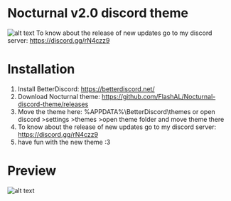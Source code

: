 # Nocturnal v2.0 discord theme
![alt text](https://i.imgur.com/T9Dni1Y.png)
To know about the release of new updates go to my discord server: https://discord.gg/rN4czz9
# Installation
1. Install BetterDiscord: https://betterdiscord.net/
2. Download Nocturnal theme: https://github.com/FlashAL/Nocturnal-discord-theme/releases
3. Move the theme here: %APPDATA%\BetterDiscord\themes or open discord >settings >themes >open theme folder and move theme there
4. To know about the release of new updates go to my discord server: https://discord.gg/rN4czz9
5. have fun with the new theme :3
# Preview
![alt text](https://i.imgur.com/jYQG0bB.png)
